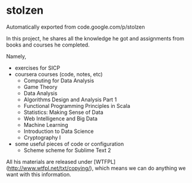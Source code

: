# stolzen
Automatically exported from code.google.com/p/stolzen

In this project, he shares all the knowledge he got and assignments from books and courses he completed.

Namely,

- exercises for SICP
- coursera courses (code, notes, etc)
  - Computing for Data Analysis
  - Game Theory
  - Data Analysis
  - Algorithms Design and Analysis Part 1
  - Functional Programming Principles in Scala
  - Statistics: Making Sense of Data
  - Web Intelligence and Big Data
  - Machine Learning
  - Introduction to Data Science
  - Cryptography I
- some useful pieces of code or configuration
  - Scheme scheme for Sublime Text 2

All his materials are released under [WTFPL] (http://www.wtfpl.net/txt/copying/), which means we can do anything we want with this information.
